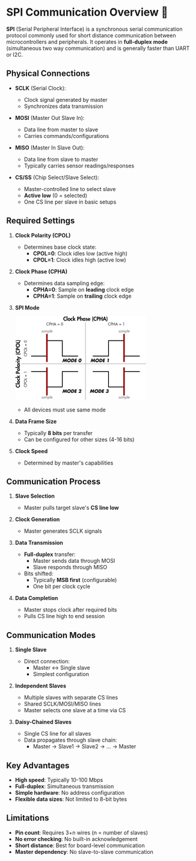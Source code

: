 # SPI Communication Overview 🔄

**SPI** (Serial Peripheral Interface) is a synchronous serial communication protocol commonly used for short distance communication between microcontrollers and peripherals. It operates in **full-duplex mode** (simultaneous two way communication) and is generally faster than UART or I2C.

## Physical Connections

- **SCLK** (Serial Clock):

  - Clock signal generated by master
  - Synchronizes data transmission

- **MOSI** (Master Out Slave In):

  - Data line from master to slave
  - Carries commands/configurations

- **MISO** (Master In Slave Out):

  - Data line from slave to master
  - Typically carries sensor readings/responses

- **CS/SS** (Chip Select/Slave Select):
  - Master-controlled line to select slave
  - **Active low** (0 = selected)
  - One CS line per slave in basic setups

## Required Settings

1. **Clock Polarity (CPOL)**

   - Determines base clock state:
     - **CPOL=0**: Clock idles low (active high)
     - **CPOL=1**: Clock idles high (active low)

2. **Clock Phase (CPHA)**

   - Determines data sampling edge:
     - **CPHA=0**: Sample on **leading** clock edge
     - **CPHA=1**: Sample on **trailing** clock edge

3. **SPI Mode**

   ![SPI modes](image.png)

   - All devices must use same mode

4. **Data Frame Size**

   - Typically **8 bits** per transfer
   - Can be configured for other sizes (4-16 bits)

5. **Clock Speed**
   - Determined by master's capabilities

## Communication Process

1. **Slave Selection**

   - Master pulls target slave's **CS line low**

2. **Clock Generation**

   - Master generates SCLK signals

3. **Data Transmission**

   - **Full-duplex** transfer:
     - Master sends data through MOSI
     - Slave responds through MISO
   - Bits shifted:
     - Typically **MSB first** (configurable)
     - One bit per clock cycle

4. **Data Completion**
   - Master stops clock after required bits
   - Pulls CS line high to end session

## Communication Modes

1. **Single Slave**

   - Direct connection:
     - Master ↔ Single slave
     - Simplest configuration

2. **Independent Slaves**

   - Multiple slaves with separate CS lines
   - Shared SCLK/MOSI/MISO lines
   - Master selects one slave at a time via CS

3. **Daisy-Chained Slaves**
   - Single CS line for all slaves
   - Data propagates through slave chain:
     - Master → Slave1 → Slave2 → ... → Master

## Key Advantages

- **High speed**: Typically 10-100 Mbps
- **Full-duplex**: Simultaneous transmission
- **Simple hardware**: No address configuration
- **Flexible data sizes**: Not limited to 8-bit bytes

## Limitations

- **Pin count**: Requires 3+n wires (n = number of slaves)
- **No error checking**: No built-in acknowledgement
- **Short distance**: Best for board-level communication
- **Master dependency**: No slave-to-slave communication
